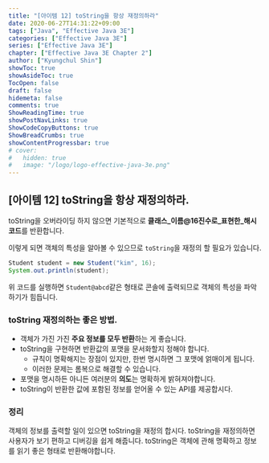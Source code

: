 ```yaml
---
title: "[아이템 12] toString을 항상 재정의하라"
date: 2020-06-27T14:31:22+09:00
tags: ["Java", "Effective Java 3E"]
categories: ["Effective Java 3E"]
series: ["Effective Java 3E"]
chapter: ["Effective Java 3E Chapter 2"]
author: ["Kyungchul Shin"]
showToc: true
showAsideToc: true
TocOpen: false
draft: false
hidemeta: false
comments: true
ShowReadingTime: true
showPostNavLinks: true
ShowCodeCopyButtons: true
ShowBreadCrumbs: true
showContentProgressbar: true
# cover:
#   hidden: true
#   image: "/logo/logo-effective-java-3e.png"
---
```

## [아이템 12] toString을 항상 재정의하라.
toString을 오버라이딩 하지 않으면 기본적으로 **클래스_이름@16진수로_표현한_해시코드**를 반환합니다.

이렇게 되면 객체의 특성을 알아볼 수 있으므로 `toString`을 재정의 할 필요가 있습니다.
``` java
Student student = new Student("kim", 16);
System.out.println(student);
```
위 코드를 실행하면 `Student@abcd`같은 형태로 콘솔에 출력되므로 객체의 특성을 파악하기가 힘듭니다.

### **toString 재정의하는 좋은 방법.**
- 객체가 가진 가진 **주요 정보를 모두 반환**하는 게 좋습니다.
- toString을 구현하면 반환값의 포맷을 문서화할지 정해야 합니다.
  - 규칙이 명확해지는 장점이 있지만, 한번 명시하면 그 포맷에 얽매이게 됩니다.
  - 이러한 문제는 롬복으로 해결할 수 있습니다.
- 포맷을 명시하든 아니든 여러분의 **의도**는 명확하게 밝혀져야합니다.
- toString이 반환한 값에 포함된 정보를 얻어올 수 있는 API를 제공합시다.

### **정리**
객체의 정보를 출력할 일이 있으면 toString을 재정의 합시다. toString을 재정의하면 사용자가 보기 편하고 디버깅을 쉽게 해줍니다. toString은 객체에 관해 명확하고 정보를 읽기 좋은 형태로 반환해야합니다.